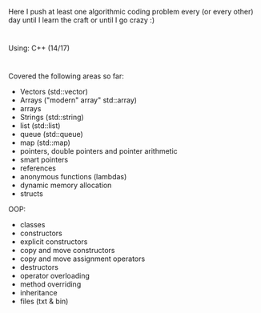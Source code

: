 Here I push at least one algorithmic coding problem every (or every other) day until I learn the craft or until I go crazy :)
#
Using: C++ (14/17)
#
Covered the following areas so far:
- Vectors (std::vector)
- Arrays ("modern" array" std::array)
- arrays
- Strings (std::string)
- list (std::list)
- queue (std::queue)
- map (std::map)
- pointers, double pointers and pointer arithmetic
- smart pointers
- references
- anonymous functions (lambdas)
- dynamic memory allocation
- structs

OOP:
- classes
- constructors
- explicit constructors
- copy and move constructors
- copy and move assignment operators
- destructors
- operator overloading
- method overriding
- inheritance
- files (txt & bin)
